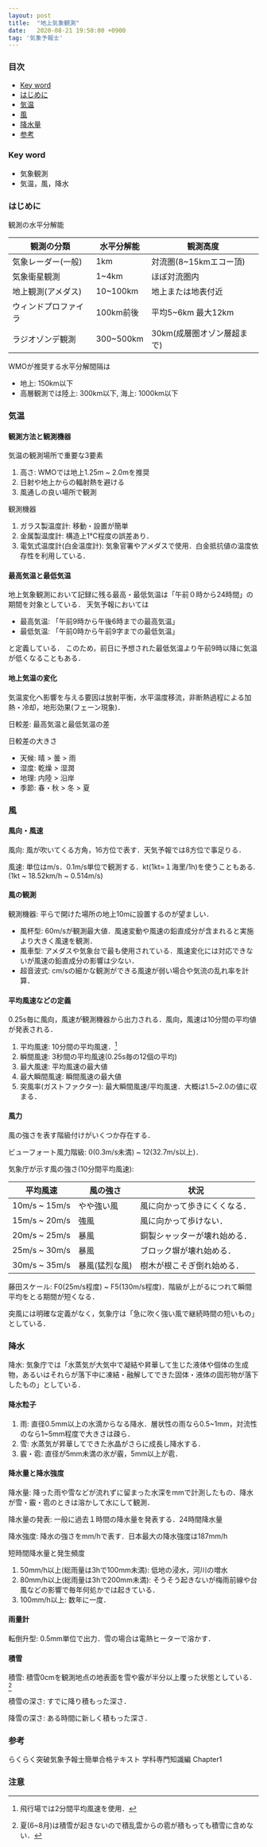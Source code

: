 ```yaml
---
layout: post
title:  "地上気象観測"
date:   2020-08-21 19:50:00 +0900
tag: '気象予報士'
---
```

### 目次
- [Key word](#key-word)
- [はじめに](#はじめに)
- [気温](#気温)
- [風](#風)
- [降水量](#降水量)
- [参考](#参考)

### Key word
- 気象観測
- 気温，風，降水

### はじめに
観測の水平分解能

| 観測の分類 | 水平分解能 | 観測高度 |
| --- | --- | --- |
| 気象レーダー(一般) | 1km | 対流圏(8~15kmエコー頂) |
| 気象衛星観測 | 1~4km | ほぼ対流圏内 |
| 地上観測(アメダス) | 10~100km | 地上または地表付近 |
| ウィンドプロファイラ | 100km前後 | 平均5~6km 最大12km |
| ラジオゾンデ観測 | 300~500km | 30km(成層圏オゾン層超まで)|

WMOが推奨する水平分解間隔は
- 地上: 150km以下
- 高層観測では陸上: 300km以下, 海上: 1000km以下

### 気温
#### 観測方法と観測機器
気温の観測場所で重要な3要素

1. 高さ: WMOでは地上1.25m ~ 2.0mを推奨
2. 日射や地上からの輻射熱を避ける
3. 風通しの良い場所で観測

観測機器

1. ガラス製温度計: 移動・設置が簡単
2. 金属製温度計: 構造上1°C程度の誤差あり．
3. 電気式温度計(白金温度計): 気象官署やアメダスで使用．白金抵抗値の温度依存性を利用している．

#### 最高気温と最低気温
地上気象観測において記録に残る最高・最低気温は「午前０時から24時間」の期間を対象としている．
天気予報においては
- 最高気温: 「午前9時から午後6時までの最高気温」
- 最低気温: 「午前0時から午前9字までの最低気温」

と定義している．
このため，前日に予想された最低気温より午前9時以降に気温が低くなることもある．
#### 地上気温の変化
気温変化へ影響を与える要因は放射平衡，水平温度移流，非断熱過程による加熱・冷却，地形効果(フェーン現象)．

日較差: 最高気温と最低気温の差

日較差の大きさ
- 天候: 晴 > 曇 > 雨
- 湿度: 乾燥 > 湿潤
- 地理: 内陸 > 沿岸
- 季節: 春・秋 > 冬 > 夏

### 風
#### 風向・風速
風向: 風が吹いてくる方角，16方位で表す．天気予報では8方位で事足りる．

風速: 単位はm/s．0.1m/s単位で観測する．kt(1kt=１海里/1h)を使うこともある.
(1kt ~ 18.52km/h ~  0.514m/s)

#### 風の観測
観測機器: 平らで開けた場所の地上10mに設置するのが望ましい．

- 風杯型: 60m/sが観測最大値．風速変動や風速の鉛直成分が含まれると実施より大きく風速を観測．
- 風車型: アメダスや気象台で最も使用されている．風速変化には対応できないが風速の鉛直成分の影響は少ない．
- 超音波式: cm/sの細かな観測ができる風速が弱い場合や気流の乱れ率を計算．

#### 平均風速などの定義
0.25s毎に風向，風速が観測機器から出力される．風向，風速は10分間の平均値が発表される．

1. 平均風速: 10分間の平均風速．[^airportwind]
2. 瞬間風速: 3秒間の平均風速(0.25s毎の12個の平均)
3. 最大風速: 平均風速の最大値
4. 最大瞬間風速: 瞬間風速の最大値
5. 突風率(ガストファクター): 最大瞬間風速/平均風速．大概は1.5~2.0の値に収まる．

#### 風力
風の強さを表す階級付けがいくつか存在する．

ビューフォート風力階級: 0(0.3m/s未満) ~ 12(32.7m/s以上)．

気象庁が示す風の強さ(10分間平均風速):

| 平均風速 | 風の強さ | 状況 |
| --- | --- | --- |
| 10m/s ~ 15m/s | やや強い風 | 風に向かって歩きにくくなる．|
| 15m/s ~ 20m/s | 強風 | 風に向かって歩けない．|
| 20m/s ~ 25m/s | 暴風 | 銅製シャッターが壊れ始める．|
| 25m/s ~ 30m/s | 暴風 | ブロック塀が壊れ始める．|
| 30m/s ~ 35m/s | 暴風(猛烈な風) | 樹木が根こそぎ倒れ始める．|

藤田スケール: F0(25m/s程度) ~ F5(130m/s程度)．階級が上がるにつれて瞬間平均をとる期間が短くなる．

突風には明確な定義がなく，気象庁は「急に吹く強い風で継続時間の短いもの」としている．

### 降水
降水: 気象庁では「水蒸気が大気中で凝結や昇華して生じた液体や個体の生成物，あるいはそれらが落下中に凍結・融解してできた固体・液体の固形物が落下したもの」としている．

#### 降水粒子
1. 雨: 直径0.5mm以上の水滴からなる降水．層状性の雨なら0.5~1mm，対流性のなら1~5mm程度で大きさは疎ら．
2. 雪: 水蒸気が昇華してできた氷晶がさらに成長し降水する．
3. 霰・雹: 直径が5mm未満の氷が霰，5mm以上が雹．

#### 降水量と降水強度
降水量: 降った雨や雪などが流れずに留まった水深をmmで計測したもの．降水が雪・霰・雹のときは溶かして水にして観測．

降水量の発表: 一般に過去１時間の降水量を発表する．24時間降水量

降水強度: 降水の強さをmm/hで表す．日本最大の降水強度は187mm/h

短時間降水量と発生頻度
1. 50mm/h以上(総雨量は3hで100mm未満): 低地の浸水，河川の増水
2. 80mm/h以上(総雨量は3hで200mm未満): そうそう起きないが梅雨前線や台風などの影響で毎年何処かでは起きている．
3. 100mm/h以上: 数年に一度．

#### 雨量計
転倒升型: 0.5mm単位で出力．雪の場合は電熱ヒーターで溶かす．

#### 積雪
積雪: 積雪0cmを観測地点の地表面を雪や霰が半分以上覆った状態としている．[^summersnow]

積雪の深さ: すでに降り積もった深さ．

降雪の深さ: ある時間に新しく積もった深さ．


### 参考
らくらく突破気象予報士簡単合格テキスト 学科専門知識編 Chapter1


### 注意
[^airportwind]: 飛行場では2分間平均風速を使用．
[^summersnow]: 夏(6~8月)は積雪が起きないので積乱雲からの雹が積もっても積雪に含めない．
